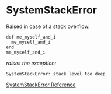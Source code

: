# SystemStackError

Raised in case of a stack overflow.

    def me_myself_and_i
      me_myself_and_i
    end
    me_myself_and_i

*raises the exception:*

    SystemStackError: stack level too deep

[SystemStackError Reference](https://ruby-doc.org/core-2.6/SystemStackError.html)